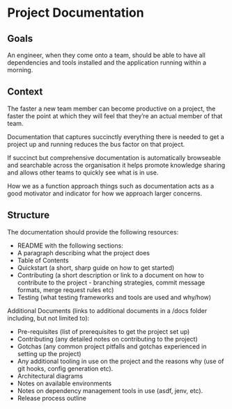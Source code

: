 # Project Documentation

## Goals

An engineer, when they come onto a team, should be able to have all dependencies and tools installed and the application running within a morning.

## Context

The faster a new team member can become productive on a project, the faster the point at which they will feel that they’re an actual member of that team.

Documentation that captures succinctly everything there is needed to get a project up and running reduces the bus factor on that project.

If succinct but comprehensive documentation is automatically browseable and searchable across the organisation it helps promote knowledge sharing and allows other teams to quickly see what is in use.

How we as a function approach things such as documentation acts as a good motivator and indicator for how we approach larger concerns.

## Structure

The documentation should provide the following resources:

- README with the following sections:
- A paragraph describing what the project does
- Table of Contents
- Quickstart (a short, sharp guide on how to get started)
- Contributing (a short description or link to a document on how to contribute to the project - branching strategies, commit message formats, merge request rules etc)
- Testing (what testing frameworks and tools are used and why/how)

Additional Documents (links to additional documents in a /docs folder including, but not limited to):

- Pre-requisites (list of prerequisites to get the project set up)
- Contributing (any detailed notes on contributing to the project)
- Gotchas (any common project pitfalls and gotchas experienced in setting up the project)
- Any additional tooling in use on the project and the reasons why (use of git hooks, config generation etc).
- Architectural diagrams
- Notes on available environments
- Notes on dependency management tools in use (asdf, jenv, etc).
- Release process outline
